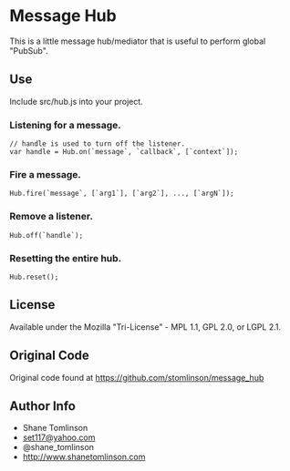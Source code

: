 # Message Hub
This is a little message hub/mediator that is useful to perform global
"PubSub".

## Use
Include src/hub.js into your project.

### Listening for a message.

    // handle is used to turn off the listener.
    var handle = Hub.on(`message`, `callback`, [`context`]);

### Fire a message.

    Hub.fire(`message`, [`arg1`], [`arg2`], ..., [`argN`]);

### Remove a listener.

    Hub.off(`handle`);

### Resetting the entire hub.

    Hub.reset();

## License
Available under the Mozilla "Tri-License" - MPL 1.1, GPL 2.0, or LGPL 2.1.

## Original Code
Original code found at https://github.com/stomlinson/message_hub

## Author Info
* Shane Tomlinson
* set117@yahoo.com
* @shane_tomlinson
* http://www.shanetomlinson.com


